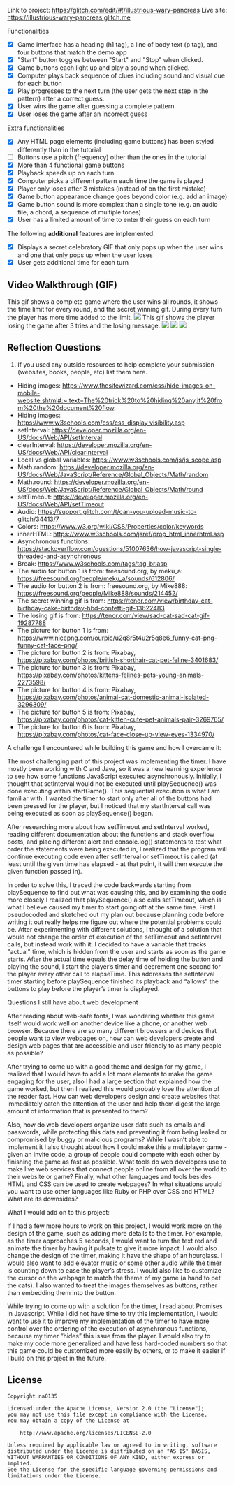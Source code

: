 

Link to project: https://glitch.com/edit/#!/illustrious-wary-pancreas
Live site: https://illustrious-wary-pancreas.glitch.me

Functionalities

* [X] Game interface has a heading (h1 tag), a line of body text (p tag), and four buttons that match the demo app
* [X] "Start" button toggles between "Start" and "Stop" when clicked. 
* [X] Game buttons each light up and play a sound when clicked. 
* [X] Computer plays back sequence of clues including sound and visual cue for each button
* [X] Play progresses to the next turn (the user gets the next step in the pattern) after a correct guess. 
* [X] User wins the game after guessing a complete pattern
* [X] User loses the game after an incorrect guess

Extra functionalities

* [X] Any HTML page elements (including game buttons) has been styled differently than in the tutorial
* [ ] Buttons use a pitch (frequency) other than the ones in the tutorial
* [X] More than 4 functional game buttons
* [X] Playback speeds up on each turn
* [X] Computer picks a different pattern each time the game is played
* [X] Player only loses after 3 mistakes (instead of on the first mistake)
* [X] Game button appearance change goes beyond color (e.g. add an image)
* [X] Game button sound is more complex than a single tone (e.g. an audio file, a chord, a sequence of multiple tones)
* [X] User has a limited amount of time to enter their guess on each turn

The following **additional** features are implemented:

- [X] Displays a secret celebratory GIF that only pops up when the user wins and one that only pops up when the user loses
- [X] User gets additional time for each turn

## Video Walkthrough (GIF)

This gif shows a complete game where the user wins all rounds, it shows the time limit for every round, and the secret winning gif. During every turn the player has more time added to the limit.
![](https://i.imgur.com/1dGfjt7.gif)
This gif shows the player losing the game after 3 tries and the losing message.
![](https://i.imgur.com/nC49vSS.gif)
![](gif3-link-here)
![](gif4-link-here)

## Reflection Questions
1. If you used any outside resources to help complete your submission (websites, books, people, etc) list them here. 
- Hiding images: https://www.thesitewizard.com/css/hide-images-on-mobile-website.shtml#:~:text=The%20trick%20to%20hiding%20any,it%20from%20the%20document%20flow.
- Hiding images: https://www.w3schools.com/css/css_display_visibility.asp
- setInterval: https://developer.mozilla.org/en-US/docs/Web/API/setInterval
- clearInterval: https://developer.mozilla.org/en-US/docs/Web/API/clearInterval
- Local vs global variables: https://www.w3schools.com/js/js_scope.asp
- Math.random: https://developer.mozilla.org/en-US/docs/Web/JavaScript/Reference/Global_Objects/Math/random
- Math.round: https://developer.mozilla.org/en-US/docs/Web/JavaScript/Reference/Global_Objects/Math/round
- setTimeout: https://developer.mozilla.org/en-US/docs/Web/API/setTimeout
- Audio: https://support.glitch.com/t/can-you-upload-music-to-glitch/34413/7
- Colors: https://www.w3.org/wiki/CSS/Properties/color/keywords
- innerHTML: https://www.w3schools.com/jsref/prop_html_innerhtml.asp
- Asynchronous functions: https://stackoverflow.com/questions/51007636/how-javascript-single-threaded-and-asynchronous
- Break: https://www.w3schools.com/tags/tag_br.asp 
- The audio for button 1 is from: freesound.org, by meku_a: https://freesound.org/people/meku_a/sounds/612806/
- The audio for button 2 is from: freesound.org, by Mike888: https://freesound.org/people/Mike888/sounds/214452/
- The secret winning gif is from: https://tenor.com/view/birthday-cat-birthday-cake-birthday-hbd-confetti-gif-13622483
- The losing gif is from: https://tenor.com/view/sad-cat-sad-cat-gif-19287788
- The picture for button 1 is from: https://www.nicepng.com/ourpic/u2q8r5t4u2r5q8e6_funny-cat-png-funny-cat-face-png/
- The picture for button 2 is from: Pixabay, https://pixabay.com/photos/british-shorthair-cat-pet-feline-3401683/
- The picture for button 3 is from: Pixabay, https://pixabay.com/photos/kittens-felines-pets-young-animals-2273598/
- The picture for button 4 is from: Pixabay, https://pixabay.com/photos/animal-cat-domestic-animal-isolated-3296309/
- The picture for button 5 is from: Pixabay, https://pixabay.com/photos/cat-kitten-cute-pet-animals-pair-3269765/
- The picture for button 6 is from: Pixabay, https://pixabay.com/photos/cat-face-close-up-view-eyes-1334970/



A challenge I encountered while building this game and how I overcame it:

The most challenging part of this project was implementing the timer. I have mostly been working with C and Java, so it was a new learning experience to see how some functions JavaScript executed asynchronously. Initially, I thought that setInterval would not be executed until playSequence() was done executing within startGame(). This sequential execution is what I am familiar with. I wanted the timer to start only after all of the buttons had been pressed for the player, but I noticed that my startInterval call was being executed as soon as playSequence() began.

After researching more about how setTimeout and setInterval worked, reading different documentation about the functions and stack overflow posts, and placing different alert and console.log() statements to test what order the statements were being executed in, I realized that the program will continue executing code even after setInterval or setTimeout is called (at least until the given time has elapsed - at that point, it will then execute the given function passed in).

In order to solve this, I traced the code backwards starting from playSequence to find out what was causing this, and by examining the code more closely I realized that playSequence() also calls setTimeout, which is what I believe caused my timer to start going off at the same time. First I pseudocoded and sketched out my plan out because planning code before writing it out really helps me figure out where the potential problems could be. After experimenting with different solutions, I thought of a solution that would not change the order of execution of the setTimeout and setInterval calls, but instead work with it. I decided to have a variable that tracks "actual" time, which is hidden from the user and starts as soon as the game starts. After the actual time equals the delay time of holding the button and playing the sound, I start the player’s timer and decrement one second for the player every other call to elapseTime. This addresses the setInterval timer starting before playSequence finished its playback and “allows” the buttons to play before the player’s timer is displayed.


Questions I still have about web development

After reading about web-safe fonts, I was wondering whether this game itself would work well on another device like a phone, or another web browser. Because there are so many different browsers and devices that people want to view webpages on, how can web developers create and design web pages that are accessible and user friendly to as many people as possible? 

After trying to come up with a good theme and design for my game, I realized that I would have to add a lot more elements to make the game engaging for the user, also I had a large section that explained how the game worked, but then I realized this would probably lose the attention of the reader fast. How can web developers design and create websites that immediately catch the attention of the user and help them digest the large amount of information that is presented to them? 

Also, how do web developers organize user data such as emails and passwords, while protecting this data and preventing it from being leaked or compromised by buggy or malicious programs? While I wasn’t able to implement it I also thought about how I could make this a multiplayer game - given an invite code, a group of people could compete with each other by finishing the game as fast as possible. What tools do web developers use to make live web services that connect people online from all over the world to their website or game? Finally, what other languages and tools besides HTML and CSS can be used to create webpages? In what situations would you want to use other languages like Ruby or PHP over CSS and HTML? 
What are its downsides?


What I would add on to this project:

If I had a few more hours to work on this project, I would work more on the design of the game, such as adding more details to the timer. For example, as the timer approaches 5 seconds, I would want to turn the text red and animate the timer by having it pulsate to give it more impact. I would also change the design of the timer, making it have the shape of an hourglass. I would also want to add elevator music or some other audio while the timer is counting down to ease the player’s stress. I would also like to customize the cursor on the webpage to match the theme of my game (a hand to pet the cats). I also wanted to treat the images themselves as buttons, rather than embedding them into the button. 

While trying to come up with a solution for the timer, I read about Promises in Javascript. While I did not have time to try this implementation, I would want to use it to improve my implementation of the timer to have more control over the ordering of the execution of asynchronous functions, because my timer “hides” this issue from the player. I would also try to make my code more generalized and have less hard-coded numbers so that this game could be customized more easily by others, or to make it easier if I build on this project in the future.






## License

    Copyright na0135

    Licensed under the Apache License, Version 2.0 (the "License");
    you may not use this file except in compliance with the License.
    You may obtain a copy of the License at

        http://www.apache.org/licenses/LICENSE-2.0

    Unless required by applicable law or agreed to in writing, software
    distributed under the License is distributed on an "AS IS" BASIS,
    WITHOUT WARRANTIES OR CONDITIONS OF ANY KIND, either express or implied.
    See the License for the specific language governing permissions and
    limitations under the License.
